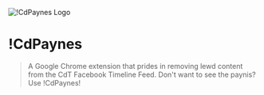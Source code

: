 ![!CdPaynes Logo]()

# !CdPaynes
> A Google Chrome extension that prides in removing lewd content from the CdT Facebook Timeline Feed. Don't want to see the paynis? Use !CdPaynes!
